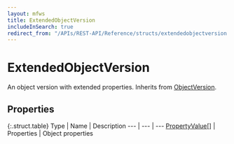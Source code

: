```yaml
---
layout: mfws
title: ExtendedObjectVersion
includeInSearch: true
redirect_from: "/APIs/REST-API/Reference/structs/extendedobjectversion.html"
---
```


# ExtendedObjectVersion

An object version with extended properties. Inherits from [ObjectVersion](../objectversion). 

## Properties

{:.struct.table}
Type | Name | Description
--- | --- | ---
[PropertyValue[]](../propertyvalue) | Properties | Object properties 